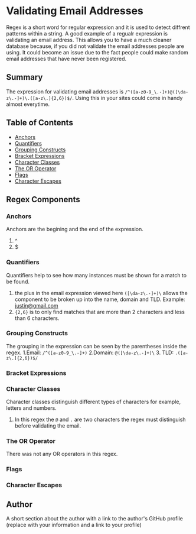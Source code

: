 # Validating Email Addresses

Regex is a short word for regular expression and it is used to detect diffrent patterns within a string. A good example of a regualr expression is validating an email address. This allows you to have a much cleaner database because, if you did not validate the email addresses people are using. It could become an issue due to the fact people could make random email addresses that have never been registered. 

## Summary

The expression for validating email addresses is `/^([a-z0-9_\.-]+)@([\da-z\.-]+)\.([a-z\.]{2,6})$/`. Using this in your sites could come in handy almost everytime.

## Table of Contents

- [Anchors](#anchors)
- [Quantifiers](#quantifiers)
- [Grouping Constructs](#grouping-constructs)
- [Bracket Expressions](#bracket-expressions)
- [Character Classes](#character-classes)
- [The OR Operator](#the-or-operator)
- [Flags](#flags)
- [Character Escapes](#character-escapes)

## Regex Components

### Anchors
Anchors are the begining and the end of the expression.
1. ^
2. $
### Quantifiers
Quantifiers help to see how many instances must be shown for a match to be found.
1. the plus in the email expression viewed here `([\da-z\.-]+)\` allows the component to be broken up into the name, domain and TLD. Example: justin@gmail.com
2. `{2,6}` is to only find matches that are more than 2 characters and less than 6 characters.

### Grouping Constructs
The grouping in the expression can be seen by the parentheses inside the regex.
1.Email: `/^([a-z0-9_\.-]+)`
2.Domain: `@([\da-z\.-]+)\`
3. TLD: `.([a-z\.]{2,6})$/`
### Bracket Expressions

### Character Classes
Character classes distinguish different types of characters for example, letters and numbers.
1. In this regex the `@` and `.` are two characters the regex must distinguish before validating the email.

### The OR Operator
There was not any OR operators in this regex.
### Flags

### Character Escapes

## Author

A short section about the author with a link to the author's GitHub profile (replace with your information and a link to your profile)

